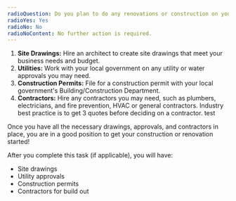 ```yaml
---
radioQuestion: Do you plan to do any renovations or construction on yourcommercial/industrial space?
radioYes: Yes
radioNo: No
radioNoContent: No further action is required.
---
```

1. **Site Drawings:** Hire an architect to create site drawings that meet your business needs and budget.
2. **Utilities:** Work with your local government on any utility or water approvals you may need.
3. **Construction Permits:** File for a construction permit with your local government's Building/Construction Department.
4. **Contractors:** Hire any contractors you may need, such as plumbers, electricians, and fire prevention, HVAC or general contractors. Industry best practice is to get 3 quotes before deciding on a contractor. test

Once you have all the necessary drawings, approvals, and contractors in place, you are in a good position to get your construction or renovation started!

After you complete this task (if applicable), you will have:

* Site drawings
* Utility approvals
* Construction permits
* Contractors for build out
